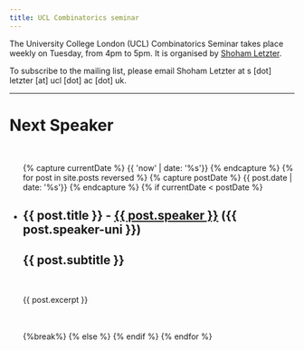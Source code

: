 ```yaml
---
title: UCL Combinatorics seminar
---
```


The University College London (UCL) Combinatorics Seminar takes place weekly on Tuesday, from 4pm to 5pm. It is organised by [Shoham Letzter](http://www.homepages.ucl.ac.uk/~ucahsle/). 

To subscribe to the mailing list, please email Shoham Letzter at s [dot] letzter [at] ucl [dot] ac [dot] uk.

---

# Next Speaker
<br>
<ul class="post-list">
{% capture currentDate %}
  {{ 'now' | date: '%s'}}
  {% endcapture %}
  {% for post in site.posts reversed %}
  {% capture postDate %}
  {{ post.date | date: '%s'}}
  {% endcapture %}
    {% if currentDate < postDate %}
    <!-- Don't show drafts -->
    <li>
      <h2>{{ post.title }} - <a href="{{ post.speaker-url }}">{{ post.speaker }}</a> ({{ post.speaker-uni }})</h2>
      <h2>{{ post.subtitle }}</h2>
      <br>
      <p>{{ post.excerpt }}</p>
      <br><br>
    </li>
    {%break%} 
    {% else %}
    {% endif %}
  {% endfor %}
</ul>
